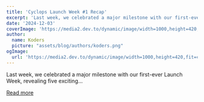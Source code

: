 ```yaml
---
title: 'Cyclops Launch Week #1 Recap'
excerpt: 'Last week, we celebrated a major milestone with our first-ever Launch Week, revealing five exciting...'
date: '2024-12-03'
coverImage: 'https://media2.dev.to/dynamic/image/width=1000,height=420,fit=cover,gravity=auto,format=auto/https%3A%2F%2Fdev-to-uploads.s3.amazonaws.com%2Fuploads%2Farticles%2Fsj5tnm1y1dslmvfm6z33.png'
author:
  name: Koders
  picture: "assets/blog/authors/koders.png"
ogImage:
  url: 'https://media2.dev.to/dynamic/image/width=1000,height=420,fit=cover,gravity=auto,format=auto/https%3A%2F%2Fdev-to-uploads.s3.amazonaws.com%2Fuploads%2Farticles%2Fsj5tnm1y1dslmvfm6z33.png'
---
```


Last week, we celebrated a major milestone with our first-ever Launch Week, revealing five exciting...

[Read more](https://dev.to/cyclops-ui/cyclops-launch-week-1-recap-49p)
